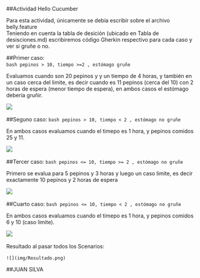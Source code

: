 ##Actividad Hello Cucumber  
  
Para esta actividad, únicamente se debía escribir sobre el archivo belly.feature  
Teniendo en cuenta la tabla de desición (ubicado en Tabla de desisciones.md) escribiremos código Gherkin respectivo para cada caso y ver si gruñe o no.  
  
    
##Primer caso:  
	```bash
		pepinos > 10, tiempo >=2 , estómago gruñe
	```  

Evaluamos cuando son 20 pepinos y y un tiempo de 4 horas, y también en un caso cerca del limite, es decir cuando es 11 pepinos (cerca del 10) con 2 horas de espera (menor tiempo de espera), en ambos casos el estómago debería gruñir.  
  
  ![](img/Gruñe.png)  
  
  
##Seguno caso:
	```bash
		pepinos > 10, tiempo < 2 , estómago no gruñe
	```  
 
En ambos casos evaluamos cuando el timepo es 1 hora, y pepinos comidos 25 y 11.  
  
  ![](img/NoGruñe_pocoTiempo.png)  
    
      
##Tercer caso:
	```bash
		pepinos <= 10, tiempo >= 2 , estómago no gruñe
	```  
 
Primero se evalua para 5 pepinos y 3 horas y luego un caso limite, es decir exactamente 10 pepinos y 2 horas de espera
  
  ![](img/NoGruñe_pocosPepinos.png)
    
      
##Cuarto caso:
	```bash
		pepinos <= 10, tiempo < 2 , estómago no gruñe
	```  
 
En ambos casos evaluamos cuando el timepo es 1 hora, y pepinos comidos 6 y 10 (caso limite).  
  
  ![](img/NoGruñe_pocoTiempoPepino.png)  
    
      
Resultado al pasar todos los Scenarios:  
  
    ![](img/Resultado.png)  
      
##JUAN SILVA        
           


